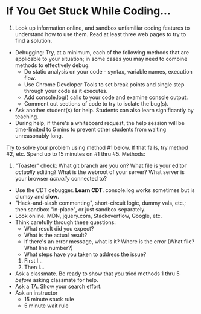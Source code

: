 # If You Get Stuck While Coding...

1. Look up information online, and sandbox unfamiliar coding features to understand how to use them. Read at least three web pages to try to find a solution.
- Debugging: Try, at a minimum, each of the following methods that are applicable to your situation; in some cases you may need to combine methods to effectively debug:
  - Do static analysis on your code - syntax, variable names, execution flow.
  - Use Chrome Developer Tools to set break points and single step through your code as it executes.
  - Add console.log() calls to your code and examine console output.
  - Comment out sections of code to try to isolate the bug(s).
- Ask another student(s) for help. Students can also learn significantly by teaching.
- During help, if there's a whiteboard request, the help session will be time-limited to 5 mins to prevent other students from waiting unreasonably long.

Try to solve your problem using method #1 below. If that fails, try method #2, etc.
Spend up to 15 minutes on #1 thru #5. Methods:
1. "Toaster" check: What git branch are you on? What file is your editor *actually* editing? What is the webroot of your server?
What server is your browser *actually* connected to?
- Use the CDT debugger. **Learn CDT**. console.log works sometimes but is clumsy and **slow**.
- "Hack-and-slash commenting", short-circuit logic, dummy vals, etc.; then sandbox "in-place", or just sandbox separately.
- Look online. MDN, jquery.com, Stackoverflow, Google, etc.
- Think carefully through these questions:
  - What result did you expect?
  - What is the actual result?
  - If there's an error message, what is it?  Where is the error (What file? What line number?)
  - What steps have you taken to address the issue?
  1. First I...
  1. Then I...
- Ask a classmate. Be ready to show that you tried methods 1 thru 5 *before* asking classmate for help.
- Ask a TA. Show your search effort.
- Ask an instructor
  - 15 minute stuck rule
  - 5 minute wait rule
